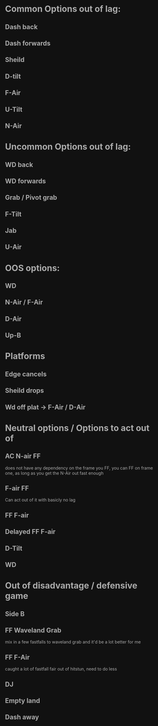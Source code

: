# Common Options out of lag:

## Dash back

## Dash forwards

## Sheild

## D-tilt

## F-Air

## U-Tilt

## N-Air

# Uncommon Options out of lag:

## WD back

## WD forwards

## Grab / Pivot grab

## F-Tilt

## Jab

## U-Air

# OOS options:

## WD

## N-Air / F-Air

## D-Air

## Up-B

# Platforms

## Edge cancels

## Sheild drops

## Wd off plat -> F-Air / D-Air

# Neutral options / Options to act out of

## AC N-air FF
does not have any dependency on the frame you FF, you can FF on frame one, as long as you get the N-Air out fast enough

## F-air FF
Can act out of it with basicly no lag

## FF F-air

## Delayed FF F-air

## D-Tilt

## WD


# Out of disadvantage / defensive game

## Side B

## FF Waveland Grab
mix in a few fastfalls to waveland grab and it'd be a lot better for me

## FF F-Air
caught a lot of fastfall fair out of hitstun, need to do less

## DJ

## Empty land

## Dash away
<style>*, body, html{
	--text-color-fg: #AAAAAA;
	--text-color-bg: #111111;
	color: var(--text-color-fg);
	background-color: var(--text-color-bg);
}</style>